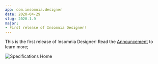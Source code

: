 ```yaml
---
app: com.insomnia.designer
date: 2020-04-29
slug: 2020.1.0
major:
- First release of Insomnia Designer!
---
```


This is the first release of Insomnia Designer! Read the 
[Announcement](/blog/introducing-designer) to learn more;

![Specifications Home](/images/blog/designer-screens.png)
